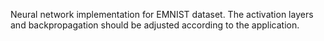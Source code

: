 Neural network implementation for EMNIST dataset. The activation layers and backpropagation should be adjusted according to the application. 
